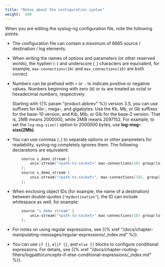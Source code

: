 ```yaml
---
title: "Notes about the configuration syntax"
weight:  500
---
```

<!-- DISCLAIMER: This file is based on the syslog-ng Open Source Edition documentation https://github.com/balabit/syslog-ng-ose-guides/commit/2f4a52ee61d1ea9ad27cb4f3168b95408fddfdf2 and is used under the terms of The syslog-ng Open Source Edition Documentation License. The file has been modified by Axoflow. -->

When you are editing the syslog-ng configuration file, note the following points:

  - The configuration file can contain a maximum of 6665 source / destination / log elements.

  - When writing the names of options and parameters (or other reserved words), the hyphen (`-`) and underscore (`_`) characters are equivalent, for example, `max-connections(10)` and `max_connections(10)` are both correct.

  - Numbers can be prefixed with `+` or `-` to indicate positive or negative values. Numbers beginning with zero (`0`) or `0x` are treated as octal or hexadecimal numbers, respectively.
    
    Starting with {{% param "product.abbrev" %}} version 3.5, you can use suffixes for kilo-, mega-, and gigabytes. Use the Kb, Mb, or Gb suffixes for the base-10 version, and Kib, Mib, or Gib for the base-2 version. That is, 2MB means 2000000, while 2MiB means 2097152. For example, to set the `log-msg-size()` option to 2000000 bytes, use **log-msg-size(2Mb)**.

  - You can use commas (`,`) to separate options or other parameters for readability, syslog-ng completely ignores them. The following declarations are equivalent:
    
    ```c
        source s_demo_stream {
            unix-stream("<path-to-socket>" max-connections(10) group(log));
        };
        source s_demo_stream {
            unix-stream("<path-to-socket>", max-connections(10), group(log));
        };
    ```

  - When enclosing object IDs (for example, the name of a destination) between double-quotes (`"mydestination"`), the ID can include whitespace as well, for example:
    
    ```c
        source "s demo stream" {
            unix-stream("<path-to-socket>" max-connections(10) group(log));
        };
    ```

  - For notes on using regular expressions, see {{% xref "/docs/chapter-manipulating-messages/regular-expressions/_index.md" %}}.

  - You can use `if {}`, `elif {}`, and `else {}` blocks to configure conditional expressions. For details, see {{% xref "/docs/chapter-routing-filters/logpath/concepts-if-else-conditional-expressions/_index.md" %}}.
